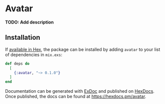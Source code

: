 # Avatar

**TODO: Add description**

## Installation

If [available in Hex](https://hex.pm/docs/publish), the package can be installed
by adding `avatar` to your list of dependencies in `mix.exs`:

```elixir
def deps do
  [
    {:avatar, "~> 0.1.0"}
  ]
end
```

Documentation can be generated with [ExDoc](https://github.com/elixir-lang/ex_doc)
and published on [HexDocs](https://hexdocs.pm). Once published, the docs can
be found at <https://hexdocs.pm/avatar>.

